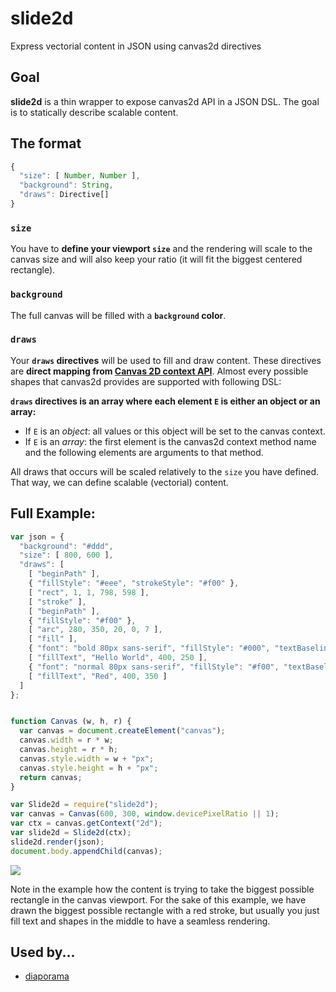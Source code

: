 slide2d
=======
Express vectorial content in JSON using canvas2d directives

## Goal

**slide2d** is a thin wrapper to expose canvas2d API in a JSON DSL.
The goal is to statically describe scalable content.

## The format

```js
{
  "size": [ Number, Number ],
  "background": String,
  "draws": Directive[]
}
```

### `size`

You have to **define your viewport `size`** and the rendering will scale to the canvas size and will also keep your ratio (it will fit the biggest centered rectangle).

### `background`

The full canvas will be filled with a **`background` color**.

### `draws`

Your **`draws` directives** will be used to fill and draw content. These directives are **direct mapping from [Canvas 2D context API](http://www.w3.org/TR/2dcontext/)**. Almost every possible shapes that canvas2d provides are supported with following DSL:

**`draws` directives is an array where each element `E` is either an object or an array:**
- If `E` is an *object*: all values or this object will be set to the canvas context.
- If `E` is an *array*: the first element is the canvas2d context method name and the following elements are arguments to that method.

All draws that occurs will be scaled relatively to the `size` you have defined. That way, we can define scalable (vectorial) content.

## Full Example:

```js
var json = {
  "background": "#ddd",
  "size": [ 800, 600 ],
  "draws": [
    [ "beginPath" ],
    { "fillStyle": "#eee", "strokeStyle": "#f00" },
    [ "rect", 1, 1, 798, 598 ],
    [ "stroke" ],
    [ "beginPath" ],
    { "fillStyle": "#f00" },
    [ "arc", 280, 350, 20, 0, 7 ],
    [ "fill" ],
    { "font": "bold 80px sans-serif", "fillStyle": "#000", "textBaseline": "middle", "textAlign": "center" },
    [ "fillText", "Hello World", 400, 250 ],
    { "font": "normal 80px sans-serif", "fillStyle": "#f00", "textBaseline": "middle", "textAlign": "center" },
    [ "fillText", "Red", 400, 350 ]
  ]
};


function Canvas (w, h, r) {
  var canvas = document.createElement("canvas");
  canvas.width = r * w;
  canvas.height = r * h;
  canvas.style.width = w + "px";
  canvas.style.height = h + "px";
  return canvas;
}

var Slide2d = require("slide2d");
var canvas = Canvas(600, 300, window.devicePixelRatio || 1);
var ctx = canvas.getContext("2d");
var slide2d = Slide2d(ctx);
slide2d.render(json);
document.body.appendChild(canvas);

```

![](http://i.imgur.com/T1RBg42.png)

Note in the example how the content is trying to take the biggest possible rectangle in the canvas viewport. For the sake of this example, we have drawn the biggest possible rectangle with a red stroke, but usually you just fill text and shapes in the middle to have a seamless rendering.



## Used by...

- [diaporama](https://github.com/gre/diaporama/)
